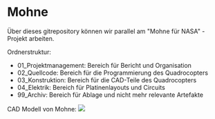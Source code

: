 # Mohne

Über dieses gitrepository können wir parallel am "Mohne für NASA" - Projekt arbeiten.

Ordnerstruktur:
- 01_Projektmanagement:  Bereich für Bericht und Organisation
- 02_Quellcode:          Bereich für die Programmierung des Quadrocopters
- 03_Konstruktion:       Bereich für die CAD-Teile des Quadrocopters 
- 04_Elektrik:     Bereich für Platinenlayouts und Circuits
- 99_Archiv:             Bereich für Ablage und nicht mehr relevante Artefakte

CAD Modell von Mohne:
![](https://github.com/gchrizZz/Mohne/blob/master/03_Konstruktion/Exporte/Mohnekomplett1.JPG)
